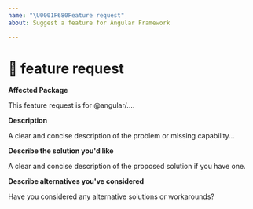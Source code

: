 ```yaml
---
name: "\U0001F680Feature request"
about: Suggest a feature for Angular Framework

---
```

<!--🔅🔅🔅🔅🔅🔅🔅🔅🔅🔅🔅🔅🔅🔅🔅🔅🔅🔅🔅🔅🔅🔅🔅🔅🔅🔅🔅🔅🔅🔅🔅

Oh hi there! 😄 

To expedite issue processing please search open and closed issues before submitting a new one.
Existing issues often contain information about workarounds, resolution, or progress updates.

🔅🔅🔅🔅🔅🔅🔅🔅🔅🔅🔅🔅🔅🔅🔅🔅🔅🔅🔅🔅🔅🔅🔅🔅🔅🔅🔅🔅🔅🔅🔅🔅🔅-->


# 🚀 feature request

**Affected Package**
<!-- Can you pin-point one or more @angular/* packages the are relevant for this feature request? -->
<!-- ✍️edit: --> This feature request is for @angular/....

**Description**
<!-- ✍️--> A clear and concise description of the problem or missing capability...

**Describe the solution you'd like**
<!-- ✍️--> A clear and concise description of the proposed solution if you have one.

**Describe alternatives you've considered**
<!-- ✍️--> Have you considered any alternative solutions or workarounds?
